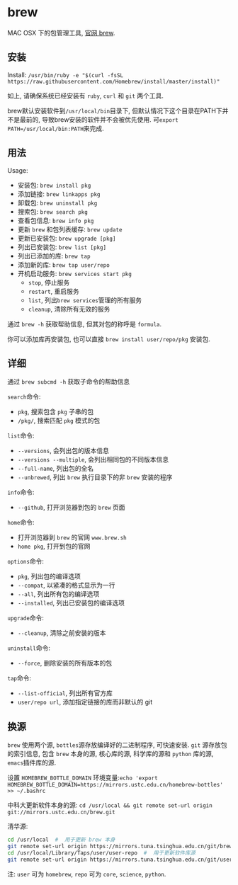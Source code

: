 # brew

MAC OSX 下的包管理工具, [官网 brew](www.brew.sh).

## 安装

Install: `/usr/bin/ruby -e "$(curl -fsSL https://raw.githubusercontent.com/Homebrew/install/master/install)"`

如上, 请确保系统已经安装有 `ruby`, `curl` 和 `git` 两个工具.

brew默认安装软件到`/usr/local/bin`目录下, 但默认情况下这个目录在PATH下并不是最前的, 导致brew安装的软件并不会被优先使用. 可`export PATH=/usr/local/bin:PATH`来完成.

## 用法

Usage:
* 安装包: `brew install pkg`
* 添加链接: `brew linkapps pkg`
* 卸载包: `brew uninstall pkg`
* 搜索包: `brew search pkg`
* 查看包信息: `brew info pkg`
* 更新 `brew` 和包列表缓存: `brew update`
* 更新已安装包: `brew upgrade [pkg]`
* 列出已安装包: `brew list [pkg]`
* 列出已添加的库: `brew tap`
* 添加新的库: `brew tap user/repo`
* 开机启动服务: `brew services start pkg`
  * `stop`, 停止服务
  * `restart`, 重启服务
  * `list`, 列出`brew services`管理的所有服务
  * `cleanup`, 清除所有无效的服务

通过 `brew -h` 获取帮助信息, 但其对包的称呼是 `formula`.

你可以添加库再安装包, 也可以直接 `brew install user/repo/pkg` 安装包.

## 详细

 通过 `brew subcmd -h` 获取子命令的帮助信息

`search`命令:
* `pkg`, 搜索包含 `pkg` 子串的包
* `/pkg/`, 搜索匹配 `pkg` 模式的包

`list`命令:
* `--versions`, 会列出包的版本信息
* `--versions --multiple`, 会列出相同包的不同版本信息
* `--full-name`, 列出包的全名
* `--unbrewed`, 列出 `brew` 执行目录下的非 `brew` 安装的程序

`info`命令:
* `--github`, 打开浏览器到包的 `brew` 页面

`home`命令:
* 打开浏览器到 `brew` 的官网 `www.brew.sh`
* `home pkg`, 打开到包的官网

`options`命令:
* `pkg`, 列出包的编译选项
* `--compat`, 以紧凑的格式显示为一行
* `--all`, 列出所有包的编译选项
* `--installed`, 列出已安装包的编译选项

`upgrade`命令:
* `--cleanup`, 清除之前安装的版本

`uninstall`命令:
* `--force`, 删除安装的所有版本的包

`tap`命令:
* `--list-official`, 列出所有官方库
* `user/repo url`, 添加指定链接的库而非默认的 git

## 换源

`brew` 使用两个源, `bottles`源存放编译好的二进制程序, 可快速安装. `git` 源存放包的索引信息, 包含 `brew` 本身的源, 核心库的源, 科学库的源和 `python` 库的源, `emacs`插件库的源.

设置 `HOMEBREW_BOTTLE_DOMAIN` 环境变量:`echo 'export HOMEBREW_BOTTLE_DOMAIN=https://mirrors.ustc.edu.cn/homebrew-bottles' >> ~/.bashrc`

中科大更新软件本身的源: `cd /usr/local && git remote set-url origin git://mirrors.ustc.edu.cn/brew.git`

清华源:
```sh
cd /usr/local  #  用于更新 brew 本身
git remote set-url origin https://mirrors.tuna.tsinghua.edu.cn/git/brew.git
cd /usr/local/Library/Taps/user/user-repo  #  用于更新软件库源
git remote set-url origin https://mirrors.tuna.tsinghua.edu.cn/git/user-repo.git
```

注: `user` 可为 `homebrew`, `repo` 可为 `core`, `science`, `python`.
